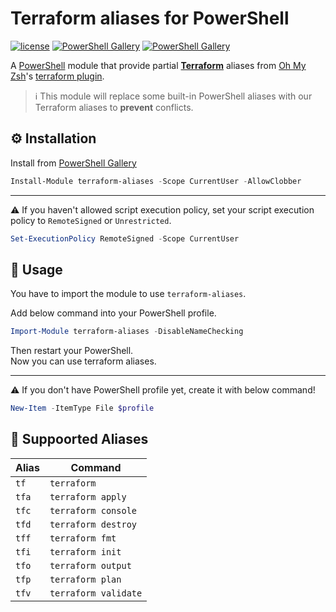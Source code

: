 # Terraform aliases for PowerShell
[![license](https://img.shields.io/github/license/gluons/powershell-git-aliases.svg?style=flat-square)](./LICENSE)
[![PowerShell Gallery](https://img.shields.io/powershellgallery/v/terraform-aliases.svg?style=flat-square)](https://www.powershellgallery.com/packages/terraform-aliases/)
[![PowerShell Gallery](https://img.shields.io/powershellgallery/dt/terraform-aliases.svg?style=flat-square)](https://www.powershellgallery.com/packages/terraform-aliases/)

A [PowerShell](https://microsoft.com/powershell) module that provide partial **[Terraform](https://www.terraform.io/)** aliases from [Oh My Zsh](https://github.com/robbyrussell/oh-my-zsh)'s [terraform plugin](https://github.com/ohmyzsh/ohmyzsh/tree/master/plugins/terraform).

> ℹ️ This module will replace some built-in PowerShell aliases with our Terraform aliases to **prevent** conflicts.

## ⚙️ Installation

Install from [PowerShell Gallery](https://www.powershellgallery.com/packages/terraform-aliases/)

```powershell
Install-Module terraform-aliases -Scope CurrentUser -AllowClobber
```

[//]: # (Or from [Scoop]&#40;https://github.com/ScoopInstaller/Extras/blob/master/bucket/terraform-aliases.json&#41;)

[//]: # ()
[//]: # (```powershell)

[//]: # (scoop bucket add extras)

[//]: # (scoop install terraform-aliases)

[//]: # (```)

---

⚠️ If you haven't allowed script execution policy, set your script execution policy to `RemoteSigned` or `Unrestricted`.

```powershell
Set-ExecutionPolicy RemoteSigned -Scope CurrentUser
```

## 🛂 Usage

You have to import the module to use `terraform-aliases`.

Add below command into your PowerShell profile.

```powershell
Import-Module terraform-aliases -DisableNameChecking
```

Then restart your PowerShell.  
Now you can use terraform aliases.

---

⚠️ If you don't have PowerShell profile yet, create it with below command!

```powershell
New-Item -ItemType File $profile
```

## 🚀 Suppoorted Aliases

| Alias | Command              |
| ----- | -------------------- |
| `tf`  | `terraform`          |
| `tfa` | `terraform apply`    |
| `tfc` | `terraform console`  |
| `tfd` | `terraform destroy`  |
| `tff` | `terraform fmt`      |
| `tfi` | `terraform init`     |
| `tfo` | `terraform output`   |
| `tfp` | `terraform plan`     |
| `tfv` | `terraform validate` |
